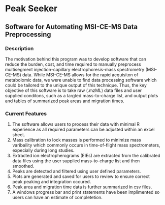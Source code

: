 # Peak Seeker
## Software for Automating MSI-CE-MS Data Preprocessing

### Description

The motivation behind this program was to develop software that can reduce the burden, cost, and time required to manually preprocess multisegment injection-capillary electrophoresis-mass spectrometry (MSI-CE-MS) data. While MSI-CE-MS allows for the rapid acquisiton of metabolomic data, we were unable to find data processing software which could be tailored to the unique output of this technique. Thus, the key objective of this software is to take raw (.mzML) data files and user supplied conditons, such as a targted mass-to-charge list, and output plots and tables of summarized peak areas and migration times. 

### Current Features

1. The software allows users to process their data with minimal R experience as all required parameters can be adjusted within an excel sheet.
2. Mass calibration to lock masses is performed to minimize mass varibaility which commonly occurs in time-of-flight mass spectrometers, expecially during long studies. 
3. Extracted ion electropherograms (EIEs) are extracted from the calibrated data files using the user supplied mass-to-charge list and then smoothed.
4. Peaks are detected and filtered using user defined parameters.
5. Plots are generated and saved for users to review to ensure correct peak peaking and integration occured. 
6. Peak area and migration time data is further summarized in csv files.
7. A windows progress bar and print statements have been implimented so users can have an estimate of completetion. 
